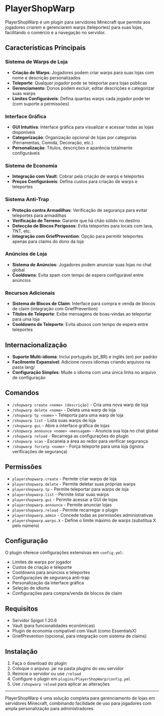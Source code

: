 # PlayerShopWarp

PlayerShopWarp é um plugin para servidores Minecraft que permite aos jogadores criarem e gerenciarem warps (teleportes) para suas lojas, facilitando o comércio e a navegação no servidor.

## Características Principais

### Sistema de Warps de Loja
- **Criação de Warps**: Jogadores podem criar warps para suas lojas com nome e descrição personalizados
- **Teleporte**: Qualquer jogador pode se teleportar para lojas públicas
- **Gerenciamento**: Donos podem excluir, editar descrições e categorizar suas warps
- **Limites Configuráveis**: Defina quantas warps cada jogador pode ter (com suporte a permissões)

### Interface Gráfica
- **GUI Intuitiva**: Interface gráfica para visualizar e acessar todas as lojas disponíveis
- **Categorização**: Organização opcional de lojas por categorias (Ferramentas, Comida, Decoração, etc.)
- **Personalização**: Títulos, descrições e aparência totalmente configuráveis

### Sistema de Economia
- **Integração com Vault**: Cobrar pela criação de warps e teleportes
- **Preços Configuráveis**: Defina custos para criação de warps e teleportes

### Sistema Anti-Trap
- **Proteção contra Armadilhas**: Verificação de segurança para evitar teleportes para armadilhas
- **Verificação de Terreno**: Garante que há chão sólido no destino
- **Detecção de Blocos Perigosos**: Evita teleportes para locais com lava, TNT, etc.
- **Integração com GriefPrevention**: Opção para permitir teleportes apenas para claims do dono da loja

### Anúncios de Loja
- **Sistema de Anúncios**: Jogadores podem anunciar suas lojas no chat global
- **Cooldowns**: Evita spam com tempo de espera configurável entre anúncios

### Recursos Adicionais
- **Sistema de Blocos de Claim**: Interface para compra e venda de blocos de claim (integração com GriefPrevention)
- **Títulos de Teleporte**: Exibe mensagens de boas-vindas ao teleportar para uma loja
- **Cooldowns de Teleporte**: Evita abusos com tempo de espera entre teleportes

## Internacionalização
- **Suporte Multi-idioma**: Inclui português (pt_BR) e inglês (en) por padrão
- **Facilmente Expansível**: Adicione novos idiomas criando arquivos na pasta lang/
- **Configuração Simples**: Mude o idioma com uma única linha no arquivo de configuração

## Comandos

- `/shopwarp create <nome> [descrição]` - Cria uma nova warp de loja
- `/shopwarp delete <nome>` - Deleta uma warp de loja
- `/shopwarp tp <nome>` - Teleporta para uma warp de loja
- `/shopwarp list` - Lista suas warps de loja
- `/shopwarp gui` - Abre a interface gráfica de lojas
- `/shopwarp announce <nome> <mensagem>` - Anuncia sua loja no chat global
- `/shopwarp reload` - Recarrega as configurações do plugin
- `/shopwarp scan` - Escaneia a área ao redor para verificar segurança
- `/shopwarp forcetp <nome>` - Força teleporte para uma loja (ignora verificações de segurança)

## Permissões

- `playershopwarp.create` - Permite criar warps de loja
- `playershopwarp.delete` - Permite deletar suas próprias warps
- `playershopwarp.tp` - Permite teleportar para warps de loja
- `playershopwarp.list` - Permite listar suas warps
- `playershopwarp.gui` - Permite acessar a GUI de lojas
- `playershopwarp.announce` - Permite anunciar lojas
- `playershopwarp.reload` - Permite recarregar o plugin
- `playershopwarp.admin` - Concede todas as permissões administrativas
- `playershopwarp.warps.X` - Define o limite máximo de warps (substitua X pelo número)

## Configuração

O plugin oferece configurações extensivas em `config.yml`:

- Limites de warps por jogador
- Custos de criação e teleporte
- Cooldowns para anúncios e teleportes
- Configurações de segurança anti-trap
- Personalização da interface gráfica
- Seleção de idioma
- Configurações para compra/venda de blocos de claim

## Requisitos

- Servidor Spigot 1.20.6
- Vault (para funcionalidades econômicas)
- Plugin de economia compatível com Vault (como EssentialsX)
- GriefPrevention (opcional, para integração com sistema de claims)

## Instalação

1. Faça o download do plugin
2. Coloque o arquivo .jar na pasta plugins do seu servidor
3. Reinicie o servidor ou use `/reload`
4. Configure o plugin em `plugins/PlayerShopWarp/config.yml`
5. Use `/shopwarp reload` para aplicar as alterações

---

PlayerShopWarp é uma solução completa para gerenciamento de lojas em servidores Minecraft, combinando facilidade de uso para jogadores com ampla personalização para administradores.
